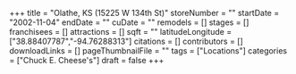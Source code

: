 +++
title = "Olathe, KS (15225 W 134th St)"
storeNumber = ""
startDate = "2002-11-04"
endDate = ""
cuDate = ""
remodels = []
stages = []
franchisees = []
attractions = []
sqft = ""
latitudeLongitude = ["38.88407787","-94.76288313"]
citations = []
contributors = []
downloadLinks = []
pageThumbnailFile = ""
tags = ["Locations"]
categories = ["Chuck E. Cheese's"]
draft = false
+++
